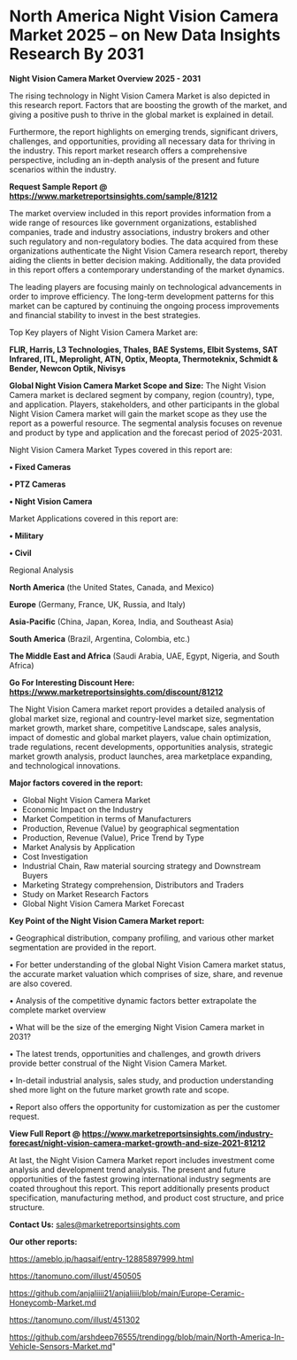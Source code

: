 # North America Night Vision Camera Market 2025 – on New Data Insights Research By 2031

<Strong> Night Vision Camera Market Overview 2025 - 2031</strong>

The rising technology in Night Vision Camera Market is also depicted in this research report. Factors that are boosting the growth of the market, and giving a positive push to thrive in the global market is explained in detail.

Furthermore, the report highlights on emerging trends, significant drivers, challenges, and opportunities, providing all necessary data for thriving in the industry. This report market research offers a comprehensive perspective, including an in-depth analysis of the present and future scenarios within the industry.

<strong>Request Sample Report @ <a href=https://www.marketreportsinsights.com/sample/81212>https://www.marketreportsinsights.com/sample/81212</a></strong>

The market overview included in this report provides information from a wide range of resources like government organizations, established companies, trade and industry associations, industry brokers and other such regulatory and non-regulatory bodies. The data acquired from these organizations authenticate the Night Vision Camera research report, thereby aiding the clients in better decision making. Additionally, the data provided in this report offers a contemporary understanding of the market dynamics.

The leading players are focusing mainly on technological advancements in order to improve efficiency. The long-term development patterns for this market can be captured by continuing the ongoing process improvements and financial stability to invest in the best strategies.

Top Key players of Night Vision Camera Market are:

<strong>FLIR, Harris, L3 Technologies, Thales, BAE Systems, Elbit Systems, SAT Infrared, ITL, Meprolight, ATN, Optix, Meopta, Thermoteknix, Schmidt & Bender, Newcon Optik, Nivisys</strong>

<strong><b>Global Night Vision Camera Market Scope and Size:</b></strong>
The Night Vision Camera market is declared segment by company, region (country), type, and application. Players, stakeholders, and other participants in the global Night Vision Camera market will gain the market scope as they use the report as a powerful resource. The segmental analysis focuses on revenue and product by type and application and the forecast period of 2025-2031.

Night Vision Camera Market Types covered in this report are:

<strong>• Fixed Cameras

• PTZ Cameras

• Night Vision Camera</strong>

Market Applications covered in this report are:

<strong>• Military

• Civil</strong> 

Regional Analysis

<strong>North America</strong> (the United States, Canada, and Mexico)

<strong>Europe</strong> (Germany, France, UK, Russia, and Italy)

<strong>Asia-Pacific</strong> (China, Japan, Korea, India, and Southeast Asia)

<strong>South America</strong> (Brazil, Argentina, Colombia, etc.)

<strong>The Middle East and Africa</strong> (Saudi Arabia, UAE, Egypt, Nigeria, and South Africa)

<strong>Go For Interesting Discount Here: <a href=https://www.marketreportsinsights.com/discount/81212>https://www.marketreportsinsights.com/discount/81212</a></strong>

The Night Vision Camera market report provides a detailed analysis of global market size, regional and country-level market size, segmentation market growth, market share, competitive Landscape, sales analysis, impact of domestic and global market players, value chain optimization, trade regulations, recent developments, opportunities analysis, strategic market growth analysis, product launches, area marketplace expanding, and technological innovations.

<strong><b>Major factors covered in the report:</b></strong>
<ul>
  <li>Global Night Vision Camera Market </li>
  <li>Economic Impact on the Industry</li>
  <li>Market Competition in terms of Manufacturers</li>
  <li>Production, Revenue (Value) by geographical segmentation</li>
  <li>Production, Revenue (Value), Price Trend by Type</li>
  <li>Market Analysis by Application</li>
  <li>Cost Investigation</li>
  <li>Industrial Chain, Raw material sourcing strategy and Downstream Buyers</li>
  <li>Marketing Strategy comprehension, Distributors and Traders</li>
  <li>Study on Market Research Factors</li>
  <li>Global Night Vision Camera Market Forecast</li>
</ul>

<strong><b>Key Point of the Night Vision Camera Market report:</b></strong>

• Geographical distribution, company profiling, and various other market segmentation are provided in the report.

• For better understanding of the global Night Vision Camera market status, the accurate market valuation which comprises of size, share, and revenue are also covered.

• Analysis of the competitive dynamic factors better extrapolate the complete market overview

• What will be the size of the emerging Night Vision Camera market in 2031?

• The latest trends, opportunities and challenges, and growth drivers provide better construal of the Night Vision Camera Market.

• In-detail industrial analysis, sales study, and production understanding shed more light on the future market growth rate and scope.

• Report also offers the opportunity for customization as per the customer request.

<strong><b>View Full Report @ <a href=https://www.marketreportsinsights.com/industry-forecast/night-vision-camera-market-growth-and-size-2021-81212>https://www.marketreportsinsights.com/industry-forecast/night-vision-camera-market-growth-and-size-2021-81212</a></b></strong>


At last, the Night Vision Camera Market report includes investment come analysis and development trend analysis. The present and future opportunities of the fastest growing international industry segments are coated throughout this report. This report additionally presents product specification, manufacturing method, and product cost structure, and price structure.

<strong>Contact Us:</strong>
sales@marketreportsinsights.com

<strong>Our other reports:</strong>

<a href=https://ameblo.jp/haqsaif/entry-12885897999.html>https://ameblo.jp/haqsaif/entry-12885897999.html</a>

<a href=https://tanomuno.com/illust/450505>https://tanomuno.com/illust/450505</a>

<a href=https://github.com/anjaliiii21/anjaliiii/blob/main/Europe-Ceramic-Honeycomb-Market.md>https://github.com/anjaliiii21/anjaliiii/blob/main/Europe-Ceramic-Honeycomb-Market.md</a>

<a href=https://tanomuno.com/illust/451302>https://tanomuno.com/illust/451302</a>

<a href=https://github.com/arshdeep76555/trendingg/blob/main/North-America-In-Vehicle-Sensors-Market.md>https://github.com/arshdeep76555/trendingg/blob/main/North-America-In-Vehicle-Sensors-Market.md</a>"

